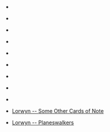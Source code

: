 
- [](/2012/07/219773806825320448/)

- [](/2011/09/112154578966949890/)

- [](/2011/08/108009915523674112/)

- [](/2010/07/17822789658/)

- [](/2010/07/17766472931/)

- [](/2010/06/17387862994/)

- [](/2010/06/17225053999/)

- [](/2010/06/17081832742/)

- [](/2010/06/17007965092/)

- [Lorwyn -- Some Other Cards of Note](/2007/09/lorwyn-some-other-cards-of-note/)

- [Lorwyn -- Planeswalkers](/2007/09/lorwyn-planeswalkers/)
